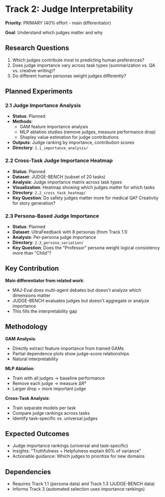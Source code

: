 # Track 2: Judge Interpretability

**Priority**: PRIMARY (40% effort - main differentiator)

**Goal**: Understand which judges matter and why

## Research Questions

1. Which judges contribute most to predicting human preferences?
2. Does judge importance vary across task types (summarization vs. QA vs. creative writing)?
3. Do different human personas weight judges differently?

## Planned Experiments

### 2.1 Judge Importance Analysis
- **Status**: Planned
- **Methods**:
  - GAM feature importance analysis
  - MLP ablation studies (remove judges, measure performance drop)
  - Shapley value estimation for judge contributions
- **Outputs**: Judge ranking by importance, contribution scores
- **Directory**: `2.1_importance_analysis/`

### 2.2 Cross-Task Judge Importance Heatmap
- **Status**: Planned
- **Dataset**: JUDGE-BENCH (subset of 20 tasks)
- **Analysis**: Judge importance matrix across task types
- **Visualization**: Heatmap showing which judges matter for which tasks
- **Directory**: `2.2_cross_task_heatmap/`
- **Key Question**: Do safety judges matter more for medical QA? Creativity for story generation?

### 2.3 Persona-Based Judge Importance
- **Status**: Planned
- **Dataset**: UltraFeedback with 8 personas (from Track 1.1)
- **Analysis**: Per-persona judge importance
- **Directory**: `2.3_persona_variation/`
- **Key Question**: Does the "Professor" persona weight logical consistency more than "Child"?

## Key Contribution

**Main differentiator from related work**:
- MAJ-Eval does multi-agent debates but doesn't analyze which dimensions matter
- JUDGE-BENCH evaluates judges but doesn't aggregate or analyze importance
- This fills the interpretability gap

## Methodology

**GAM Analysis**:
- Directly extract feature importance from trained GAMs
- Partial dependence plots show judge-score relationships
- Natural interpretability

**MLP Ablation**:
- Train with all judges → baseline performance
- Remove each judge → measure ΔR²
- Larger drop = more important judge

**Cross-Task Analysis**:
- Train separate models per task
- Compare judge rankings across tasks
- Identify task-specific vs. universal judges

## Expected Outcomes

- Judge importance rankings (universal and task-specific)
- Insights: "Truthfulness + Helpfulness explain 80% of variance"
- Actionable guidance: Which judges to prioritize for new domains

## Dependencies

- Requires Track 1.1 (persona data) and Track 1.3 (JUDGE-BENCH data)
- Informs Track 3 (automated selection uses importance rankings)
